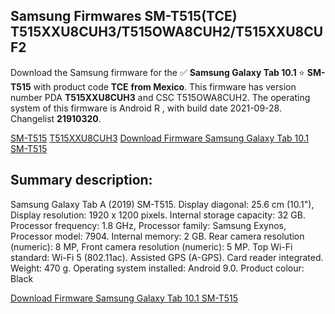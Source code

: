 <h2>Samsung Firmwares SM-T515(TCE) T515XXU8CUH3/T515OWA8CUH2/T515XXU8CUF2</h2>
Download the Samsung firmware for the ✅ <strong>Samsung Galaxy Tab 10.1 </strong> ⭐ <strong>SM-T515</strong> with product code <strong>TCE</strong> <strong> from Mexico</strong>. This firmware has version number PDA <strong>T515XXU8CUH3</strong> and CSC T515OWA8CUH2. The operating system of this firmware is Android R , with build date 2021-09-28. Changelist <strong>21910320</strong>.


[SM-T515](https://samfirm.shop/samsung/model/SM-T515)
[T515XXU8CUH3](https://samfirm.shop/samsung/pda/T515XXU8CUH3)
[Download Firmware Samsung Galaxy Tab 10.1 SM-T515](https://samfirm.shop/samsung/firmware/460247)
<h2>Summary description:</h2>
<p>Samsung Galaxy Tab A (2019) SM-T515. Display diagonal: 25.6 cm (10.1"), Display resolution: 1920 x 1200 pixels. Internal storage capacity: 32 GB. Processor frequency: 1.8 GHz, Processor family: Samsung Exynos, Processor model: 7904. Internal memory: 2 GB. Rear camera resolution (numeric): 8 MP, Front camera resolution (numeric): 5 MP. Top Wi-Fi standard: Wi-Fi 5 (802.11ac). Assisted GPS (A-GPS). Card reader integrated. Weight: 470 g. Operating system installed: Android 9.0. Product colour: Black</p>


[Download Firmware Samsung Galaxy Tab 10.1 SM-T515](https://samfirm.shop/samsung/firmware/460247)
